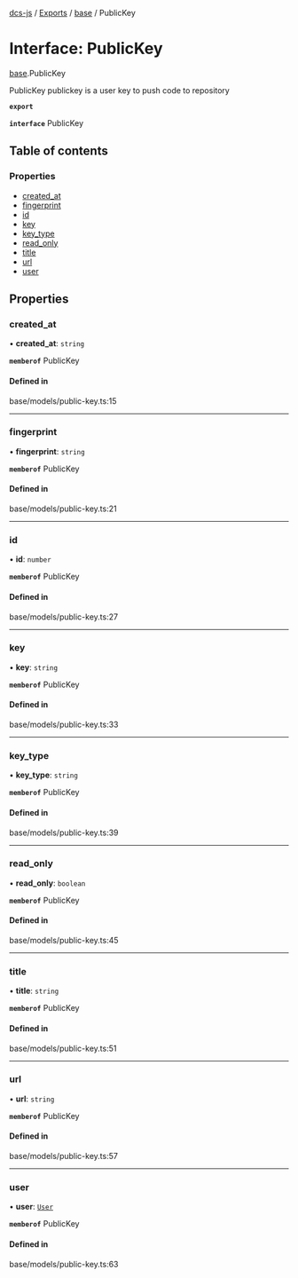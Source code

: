 [dcs-js](../README.md) / [Exports](../modules.md) / [base](../modules/base.md) / PublicKey

# Interface: PublicKey

[base](../modules/base.md).PublicKey

PublicKey publickey is a user key to push code to repository

**`export`**

**`interface`** PublicKey

## Table of contents

### Properties

- [created\_at](base.PublicKey.md#created_at)
- [fingerprint](base.PublicKey.md#fingerprint)
- [id](base.PublicKey.md#id)
- [key](base.PublicKey.md#key)
- [key\_type](base.PublicKey.md#key_type)
- [read\_only](base.PublicKey.md#read_only)
- [title](base.PublicKey.md#title)
- [url](base.PublicKey.md#url)
- [user](base.PublicKey.md#user)

## Properties

### <a id="created_at" name="created_at"></a> created\_at

• **created\_at**: `string`

**`memberof`** PublicKey

#### Defined in

base/models/public-key.ts:15

___

### <a id="fingerprint" name="fingerprint"></a> fingerprint

• **fingerprint**: `string`

**`memberof`** PublicKey

#### Defined in

base/models/public-key.ts:21

___

### <a id="id" name="id"></a> id

• **id**: `number`

**`memberof`** PublicKey

#### Defined in

base/models/public-key.ts:27

___

### <a id="key" name="key"></a> key

• **key**: `string`

**`memberof`** PublicKey

#### Defined in

base/models/public-key.ts:33

___

### <a id="key_type" name="key_type"></a> key\_type

• **key\_type**: `string`

**`memberof`** PublicKey

#### Defined in

base/models/public-key.ts:39

___

### <a id="read_only" name="read_only"></a> read\_only

• **read\_only**: `boolean`

**`memberof`** PublicKey

#### Defined in

base/models/public-key.ts:45

___

### <a id="title" name="title"></a> title

• **title**: `string`

**`memberof`** PublicKey

#### Defined in

base/models/public-key.ts:51

___

### <a id="url" name="url"></a> url

• **url**: `string`

**`memberof`** PublicKey

#### Defined in

base/models/public-key.ts:57

___

### <a id="user" name="user"></a> user

• **user**: [`User`](base.User.md)

**`memberof`** PublicKey

#### Defined in

base/models/public-key.ts:63
